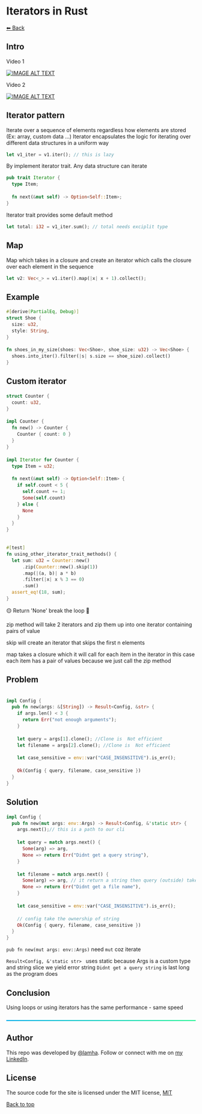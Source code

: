 # Iterators in Rust

[⬅ Back](../README.md)

## Intro 
Video 1

<div>
  <a href="https://www.youtube.com/watch?v=4GcKrj4By8k"><img src="https://img.youtube.com/vi/4GcKrj4By8k/0.jpg" alt="IMAGE ALT TEXT"></a>
</div>

Video 2

<div>
  <a href="https://www.youtube.com/watch?v=rb63xJEjaZU"><img src="https://img.youtube.com/vi/rb63xJEjaZU/0.jpg" alt="IMAGE ALT TEXT"></a>
</div>

## Iterator pattern
Iterate over a sequence of elements regardless how elements are stored (Ex: array, custom data ...)
Iterator encapsulates the logic for iterating over different data structures in a uniform way 

```Rust
let v1_iter = v1.iter(); // this is lazy 
```

By implement iterator trait. Any data structure can iterate

```Rust
pub trait Iterator {
  type Item;

  fn next(&mut self) -> Option<Self::Item>;
}
```

Iterator trait provides some default method 

```Rust
let total: i32 = v1_iter.sum(); // total needs exciplit type
```

## Map 
Map which takes in a closure and create an iterator which calls the closure over each element in the sequence 

```Rust
let v2: Vec<_> = v1.iter().map(|x| x + 1).collect();
```

## Example

```Rust
#[derive(PartialEq, Debug)]
struct Shoe {
  size: u32,
  style: String,
}

fn shoes_in_my_size(shoes: Vec<Shoe>, shoe_size: u32) -> Vec<Shoe> {
  shoes.into_iter().filter(|s| s.size == shoe_size).collect()
}
```

## Custom iterator 

```Rust
struct Counter {
  count: u32,
}

impl Counter {
  fn new() -> Counter {
    Counter { count: 0 }
  }
}

impl Iterator for Counter {
  type Item = u32;

  fn next(&mut self) -> Option<Self::Item> {
    if self.count < 5 {
      self.count += 1;
      Some(self.count)
    } else {
      None
    }
  }  
}

```

```Rust

#[test]
fn using_other_iterator_trait_methods() {
  let sum: u32 = Counter::new()
      .zip(Counter::new().skip(1))
      .map(|(a, b)| a * b)
      .filter(|x| x % 3 == 0)
      .sum()
  assert_eq!(18, sum);  
}

```

🟡 Return 'None' break the loop 🤔

zip method will take 2 iterators and zip them up into one iterator containing pairs of value

skip will create an iterator that skips the first n elements 

map takes a closure which it will call for each item in the iterator in this case each item has a pair of values because we just call the zip method 


## Problem 

```Rust

impl Config {
  pub fn new(args: &[String]) -> Result<Config, &str> {
    if args.len() < 3 {
      return Err("not enough arguments");
    }
    
    let query = args[1].clone(); //Clone is  Not efficient
    let filename = args[2].clone(); //Clone is  Not efficient

    let case_sensitive = env::var("CASE_INSENSITIVE").is_err();

    Ok(Config { query, filename, case_sensitive })
  }    
}

```

## Solution

```Rust
impl Config {
  pub fn new(mut args: env::Args) -> Result<Config, &'static str> {
    args.next();// this is a path to our cli

    let query = match args.next() {
      Some(arg) => arg,
      None => return Err("Didnt get a query string"),
    }
    
    let filename = match args.next() {
      Some(arg) => arg, // it return a string then query (outside) take the ownership
      None => return Err("Didnt get a file name"),
    }

    let case_sensitive = env::var("CASE_INSENSITIVE").is_err();

    // config take the ownership of string 
    Ok(Config { query, filename, case_sensitive })
  }    
}


```

`pub fn new(mut args: env::Args)` need `mut` coz iterate 

`Result<Config, &'static str> ` uses static because Args is a custom type and string slice we yield error string `Didnt get a query string` is last long as the program does 

## Conclusion 
Using loops or using iterators has the same performance - same speed 




<p><img type="separator" height=8px width="100%" src="https://github.com/HaLamUs/nft-drop/blob/main/assets/aqua.png"></p>

## Author

This repo was developed by [@lamha](https://github.com/HaLamUs). 
Follow or connect with me on [my LinkedIn](https://www.linkedin.com/in/lamhacs). 

## License
The source code for the site is licensed under the MIT license, [MIT](https://opensource.org/license/mit/)

 <a href="#top">Back to top</a>